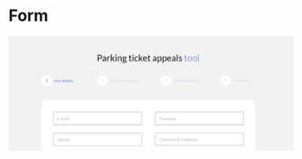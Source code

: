<h1><strong>Form</strong></h1>

<p>
	<img src="https://raw.githubusercontent.com/r0manenk0/form/master/app/img/preview.jpg" alt="Form">
</p>
